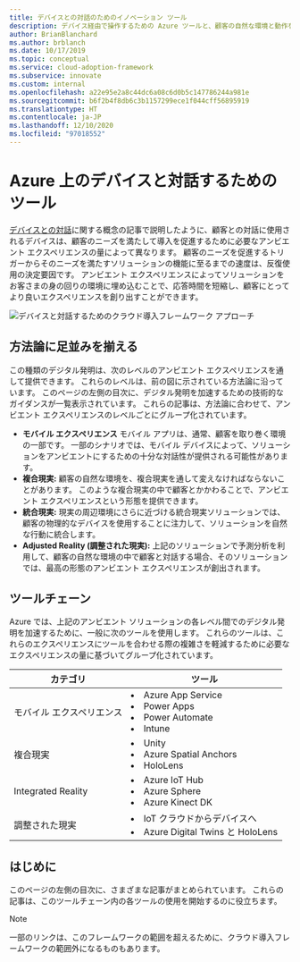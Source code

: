 ```yaml
---
title: デバイスとの対話のためのイノベーション ツール
description: デバイス経由で操作するための Azure ツールと、顧客の自然な環境と動作を強化するアンビエント エクスペリエンスについて説明します。
author: BrianBlanchard
ms.author: brblanch
ms.date: 10/17/2019
ms.topic: conceptual
ms.service: cloud-adoption-framework
ms.subservice: innovate
ms.custom: internal
ms.openlocfilehash: a22e95e2a8c44dc6a08c6d0b5c147786244a981e
ms.sourcegitcommit: b6f2b4f8db6c3b1157299ece1f044cff56895919
ms.translationtype: HT
ms.contentlocale: ja-JP
ms.lasthandoff: 12/10/2020
ms.locfileid: "97018552"
---
```

# <a name="tools-to-interact-with-devices-in-azure"></a>Azure 上のデバイスと対話するためのツール

[デバイスとの対話](../considerations/devices.md)に関する概念の記事で説明したように、顧客との対話に使用されるデバイスは、顧客のニーズを満たして導入を促進するために必要なアンビエント エクスペリエンスの量によって異なります。 顧客のニーズを促進するトリガーからそのニーズを満たすソリューションの機能に至るまでの速度は、反復使用の決定要因です。 アンビエント エクスペリエンスによってソリューションをお客さまの身の回りの環境に埋め込むことで、応答時間を短縮し、顧客にとってより良いエクスペリエンスを創り出すことができます。

![デバイスと対話するためのクラウド導入フレームワーク アプローチ](../../_images/innovate/ambient-experiences.png)

## <a name="alignment-to-the-methodology"></a>方法論に足並みを揃える

この種類のデジタル発明は、次のレベルのアンビエント エクスペリエンスを通して提供できます。 これらのレベルは、前の図に示されている方法論に沿っています。 このページの左側の目次に、デジタル発明を加速するための技術的なガイダンスが一覧表示されています。 これらの記事は、方法論に合わせて、アンビエント エクスペリエンスのレベルごとにグループ化されています。

- **モバイル エクスペリエンス** モバイル アプリは、通常、顧客を取り巻く環境の一部です。 一部のシナリオでは、モバイル デバイスによって、ソリューションをアンビエントにするための十分な対話性が提供される可能性があります。
- **複合現実:** 顧客の自然な環境を、複合現実を通して変えなければならないことがあります。 このような複合現実の中で顧客とかかわることで、アンビエント エクスペリエンスという形態を提供できます。
- **統合現実:** 現実の周辺環境にさらに近づける統合現実ソリューションでは、顧客の物理的なデバイスを使用することに注力して、ソリューションを自然な行動に統合します。
- **Adjusted Reality (調整された現実):** 上記のソリューションで予測分析を利用して、顧客の自然な環境の中で顧客と対話する場合、そのソリューションでは、最高の形態のアンビエント エクスペリエンスが創出されます。

## <a name="toolchain"></a>ツールチェーン

Azure では、上記のアンビエント ソリューションの各レベル間でのデジタル発明を加速するために、一般に次のツールを使用します。 これらのツールは、これらのエクスペリエンスにツールを合わせる際の複雑さを軽減するために必要なエクスペリエンスの量に基づいてグループ化されています。

| カテゴリ | ツール |
|---|---|
| モバイル エクスペリエンス | <li> Azure App Service <li> Power Apps <li> Power Automate <li> Intune |
| 複合現実 | <li> Unity <li> Azure Spatial Anchors <li> HoloLens |
| Integrated Reality | <li> Azure IoT Hub <li> Azure Sphere <li> Azure Kinect DK |
| 調整された現実 | <li> IoT クラウドからデバイスへ <li> Azure Digital Twins と HoloLens |

## <a name="get-started"></a>はじめに

このページの左側の目次に、さまざまな記事がまとめられています。 これらの記事は、このツールチェーン内の各ツールの使用を開始するのに役立ちます。

> [!NOTE]
> 一部のリンクは、このフレームワークの範囲を超えるために、クラウド導入フレームワークの範囲外になるものもあります。
